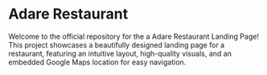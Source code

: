 # Adare Restaurant

Welcome to the official repository for the a Adare Restaurant Landing Page! This project showcases a beautifully designed landing page for a restaurant, featuring an intuitive layout, high-quality visuals, and an embedded Google Maps location for easy navigation. 
